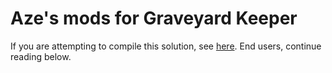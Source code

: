 # Aze's mods for Graveyard Keeper
 
If you are attempting to compile this solution, see [here](https://github.com/AzeTheGreat/GYK-Mods/tree/master/src/README.md).  End users, continue reading below.